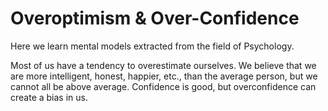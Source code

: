 # Overoptimism & Over-Confidence

Here we learn mental models extracted from the field of Psychology. 

Most of us have a tendency to overestimate ourselves. We believe that we are more intelligent, honest, happier, etc., than the average person, but we cannot all be above average. Confidence is good, but overconfidence can create a bias in us. 
